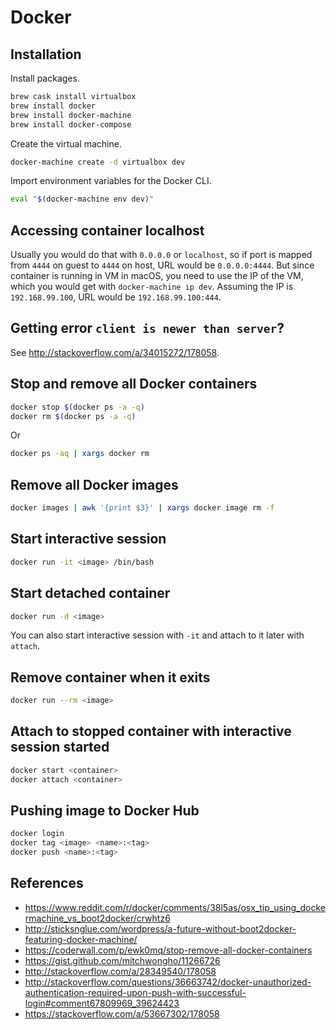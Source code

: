 # Docker

## Installation

Install packages.

```sh
brew cask install virtualbox
brew install docker
brew install docker-machine
brew install docker-compose
```

Create the virtual machine.

```sh
docker-machine create -d virtualbox dev
```

Import environment variables for the Docker CLI.

```sh
eval "$(docker-machine env dev)"
```

## Accessing container localhost

Usually you would do that with `0.0.0.0` or `localhost`, so if port is mapped from `4444` on guest to `4444` on host, URL would be `0.0.0.0:4444`. But since container is running in VM in macOS, you need to use the IP of the VM, which you would get with `docker-machine ip dev`. Assuming the IP is `192.168.99.100`, URL would be `192.168.99.100:444`.

## Getting error `client is newer than server`?

See http://stackoverflow.com/a/34015272/178058.

## Stop and remove all Docker containers

```sh
docker stop $(docker ps -a -q)
docker rm $(docker ps -a -q)
```

Or
```sh
docker ps -aq | xargs docker rm
```

## Remove all Docker images

```sh
docker images | awk '{print $3}' | xargs docker image rm -f
```

## Start interactive session

```sh
docker run -it <image> /bin/bash
```

## Start detached container

```sh
docker run -d <image>
```

You can also start interactive session with `-it` and attach to it later with `attach`.

## Remove container when it exits

```sh
docker run --rm <image>
```

## Attach to stopped container with interactive session started

```sh
docker start <container>
docker attach <container>
```

## Pushing image to Docker Hub

```sh
docker login
docker tag <image> <name>:<tag>
docker push <name>:<tag>
```

## References

* https://www.reddit.com/r/docker/comments/38l5as/osx_tip_using_dockermachine_vs_boot2docker/crwhtz6
* http://sticksnglue.com/wordpress/a-future-without-boot2docker-featuring-docker-machine/
* https://coderwall.com/p/ewk0mq/stop-remove-all-docker-containers
* https://gist.github.com/mitchwongho/11266726
* http://stackoverflow.com/a/28349540/178058
* http://stackoverflow.com/questions/36663742/docker-unauthorized-authentication-required-upon-push-with-successful-login#comment67809969_39624423
* https://stackoverflow.com/a/53667302/178058
